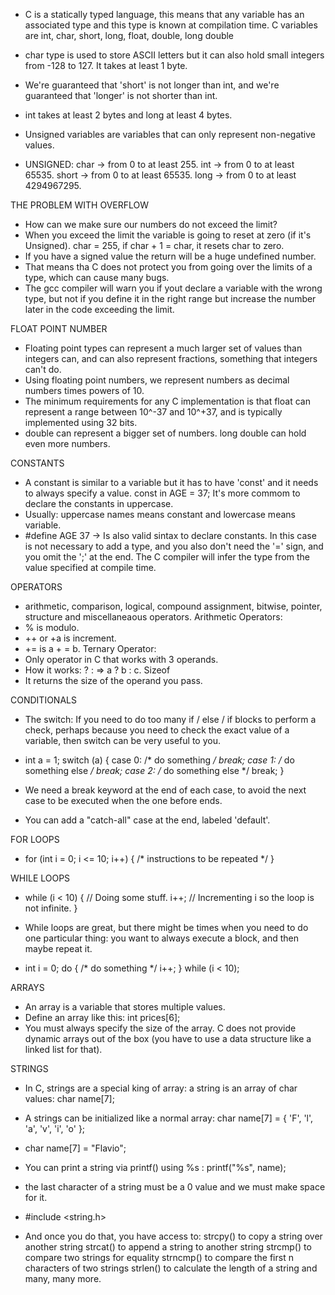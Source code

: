 - C is a statically typed language, this means that any variable has an associated type and this type is known at compilation time. C variables are int, char, short, long, float, double, long double 

- char type is used to store ASCII letters but it can also hold small integers from -128 to 127. It takes at least 1 byte.

- We're guaranteed that 'short' is not longer than int, and we're guaranteed that 'longer' is not shorter than int.

- int takes at least 2 bytes and long at least 4 bytes. 

- Unsigned variables are variables that can only represent non-negative values.

- UNSIGNED: char -> from 0 to at least 255. int -> from 0 to at least 65535. short -> from 0 to at least 65535. long -> from 0 to at least 4294967295.

THE PROBLEM WITH OVERFLOW
- How can we make sure our numbers do not exceed the limit?
- When you exceed the limit the variable is going to reset at zero (if it's Unsigned). char = 255, if char + 1 = char, it resets char to zero.
- If you have a signed value the return will be a huge undefined number.
- That means tha C does not protect you from going over the limits of a type, which can cause many bugs.
- The gcc compiler will warn you if yout declare a variable with the wrong type, but not if you define it in the right range but increase the number later in the code exceeding the limit.

FLOAT POINT NUMBER
- Floating point types can represent a much larger set of
values than integers can, and can also represent
fractions, something that integers can't do.
- Using floating point numbers, we represent numbers
as decimal numbers times powers of 10.
- The minimum requirements for any C implementation
is that float can represent a range between 10^-37
and 10^+37, and is typically implemented using 32
bits.
- double can represent a bigger set of numbers.
long double can hold even more numbers.

CONSTANTS
- A constant is similar to a variable but it has to have 'const' and it needs to always specify a value. const in AGE = 37; It's more commom to declare the constants in uppercase.
- Usually: uppercase names means constant and lowercase means variable.
- #define AGE 37 -> Is also valid sintax to declare constants. In this case is not necessary to add a type, and you also don't need the '=' sign, and you omit the ';' at the end. The C compiler will infer the type from the value specified at compile time.

OPERATORS
- arithmetic, comparison, logical, compound assignment, bitwise, pointer, structure and miscellaneaous operators. 
Arithmetic Operators:
- % is modulo.
- ++ or +a is increment.
- += is a + = b.
Ternary Operator:
- Only operator in C that works with 3 operands.
- How it works: <condition> ? <expression> : <expression> => a ? b : c.
Sizeof
- It returns the size of the operand you pass.

CONDITIONALS
- The switch: If you need to do too many if / else / if blocks to
perform a check, perhaps because you need to check
the exact value of a variable, then switch can be
very useful to you.

- int a = 1;
switch (a) {
 case 0:
 /* do something */
 break;
 case 1:
 /* do something else */
 break;
 case 2:
 /* do something else */
 break;
}

- We need a break keyword at the end of each case,
to avoid the next case to be executed when the one
before ends.
- You can add a "catch-all" case at the end, labeled 'default'.

FOR LOOPS
- for (int i = 0; i <= 10; i++) {
 /* instructions to be repeated */
}

WHILE LOOPS
- while (i < 10) {
    // Doing some stuff.
    i++;
    // Incrementing i so the loop is not infinite.
}
- While loops are great, but there might be times when
you need to do one particular thing: you want to
always execute a block, and then maybe repeat it.

-   int i = 0;
    do {
        /* do something */
        i++;
    } while (i < 10);

ARRAYS
- An array is a variable that stores multiple values.
- Define an array like this: int prices[6];
- You must always specify the size of the array. C does
not provide dynamic arrays out of the box (you have to
use a data structure like a linked list for that).

STRINGS
- In C, strings are a special king of array: a string is an array of char values: char name[7];
- A strings can be initialized like a normal array: char name[7] = { 'F', 'l', 'a', 'v', 'i', 'o' };
- char name[7] = "Flavio";
- You can print a string via printf() using %s : printf("%s", name);
- the last character of a string must be a 0 value and we must make space for it.

- #include <string.h>
- And once you do that, you have access to:
strcpy() to copy a string over another string
strcat() to append a string to another string
strcmp() to compare two strings for equality
strncmp() to compare the first n characters of
two strings
strlen() to calculate the length of a string
and many, many more.
